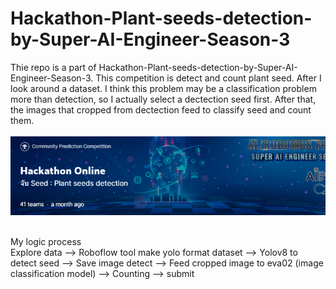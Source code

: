 # Hackathon-Plant-seeds-detection-by-Super-AI-Engineer-Season-3
 Thie repo is a part of Hackathon-Plant-seeds-detection-by-Super-AI-Engineer-Season-3. This competition is detect and count plant seed. After I look around a dataset. I think this problem may be a classification problem more than detection, so I actually select a dectection seed first. After that, the images that cropped from dectection feed to classify seed and count them.
 <br>
<br>
![Hackathon-Plant-seeds-detection-by-Super-AI-Engineer-Season-3](Plat_seed_detect_cover.png)
<br>
<br>

My logic process<br>
Explore data --> Roboflow tool make yolo format dataset --> Yolov8 to detect seed --> Save image detect --> Feed cropped image to eva02 (image classification model) --> Counting --> submit
